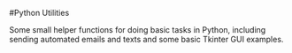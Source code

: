 #Python Utilities

Some small helper functions for doing basic tasks in Python, including
sending automated emails and texts and some basic Tkinter GUI examples.